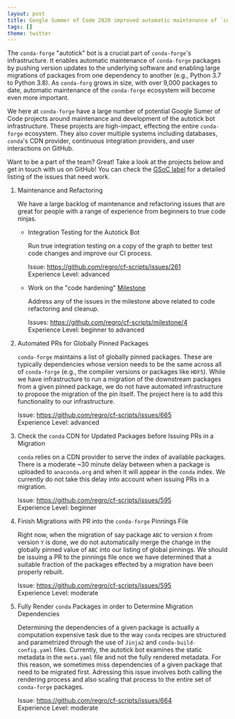 ```yaml
---
layout: post
title: Google Summer of Code 2020 improved automatic maintenance of `conda-forge`
tags: []
theme: twitter
---
```


The `conda-forge` "autotick" bot is a crucial part of `conda-forge`'s infrastructure.
It enables automatic maintenance of `conda-forge` packages by pushing version updates to the
underlying software and enabling large migrations of packages from one dependency to another
(e.g., Python 3.7 to Python 3.8). As `conda-forg` grows in size, with over 9,000 packages to date,
automatic maintenance of the `conda-forge` ecosystem will become even more important.

We here at `conda-forge` have a large number of potential Google Sumer of Code projects
around maintenance and development of the autotick bot infrastructure. These projects are
high-impact, effecting the entire `conda-forge` ecosystem. They also cover multiple systems
including databases, `conda`'s CDN provider, continuous integration providers, and user interactions
on GitHub.

Want to be a part of the team? Great! Take a look at the projects
below and get in touch with us on GitHub! You can check the
[GSoC label](https://github.com/regro/cf-scripts/labels/GSOC) for a detailed
listing of the issues that need work.

1. Maintenance and Refactoring

   We have a large backlog of maintenance and refactoring issues that are great for
   people with a range of experience from beginners to true code ninjas.

   - Integration Testing for the Autotick Bot

      Run true integration testing on a copy of the graph to better test
      code changes and improve our CI process.

      Issue: https://github.com/regro/cf-scripts/issues/261  
      Experience Level: advanced

   - Work on the "code hardening" [Milestone](https://github.com/regro/cf-scripts/milestone/4)

     Address any of the issues in the milestone above related to code refactoring
     and cleanup.

     Issues: https://github.com/regro/cf-scripts/milestone/4  
     Experience Level: beginner to advanced  

2. Automated PRs for Globally Pinned Packages

   `conda-forge` maintains a list of globally pinned packages. These are typically
   dependencies whose version needs to be the same across all of `conda-forge` (e.g.,
   the compiler versions or packages like `HDF5`). While we have infrastructure to run
   a migration of the downstream packages from a given pinned package, we do not have
   automated infrastructure to propose the migration of the pin itself. The project here
   is to add this functionality to our infrastructure.

   Issue: https://github.com/regro/cf-scripts/issues/665  
   Experience Level: advanced

3. Check the `conda` CDN for Updated Packages before Issuing PRs in a Migration

   `conda` relies on a CDN provider to serve the index of available packages. There is
   a moderate ~30 minute delay between when a package is uploaded to `anaconda.org` and
   when it will appear in the `conda` index. We currently do not take this delay into
   account when issuing PRs in a migration.

   Issue: https://github.com/regro/cf-scripts/issues/595  
   Experience Level: beginner


4. Finish Migrations with PR into the `conda-forge` Pinnings File

   Right now, when the migration of say package `ABC` to version `X` from version
   `Y` is done, we do not automatically merge the change in the globally pinned value of
   `ABC` into our listing of global pinnings. We should be issuing a PR to the
   pinnings file once we have determined that a suitable fraction of the packages
   effected by a migration have been properly rebuilt.

   Issue: https://github.com/regro/cf-scripts/issues/595  
   Experience Level: moderate

5. Fully Render `conda` Packages in order to Determine Migration Dependencies

   Determining the dependencies of a given package is actually a computation
   expensive task due to the way `conda` recipes are structured and parametrized
   through the use of `Jinja2` and `conda-build-config.yaml` files. Currently,
   the autotick bot examines the static metadata in the `meta.yaml` file and not
   the fully rendered metadata. For this reason, we sometimes miss dependencies
   of a given package that need to be migrated first. Adressing this issue involves
   both calling the rendering process and also scaling that process to the entire
   set of `conda-forge` packages.

   Issue: https://github.com/regro/cf-scripts/issues/664  
   Experience Level: moderate
